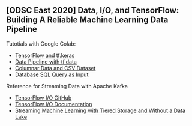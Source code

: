 ## [ODSC East 2020] Data, I/O, and TensorFlow: Building A Reliable Machine Learning Data Pipeline

Tutotials with Google Colab:

- [TensorFlow and tf.keras](https://colab.research.google.com/github/yongtang/demo/blob/master/ODSC2020Boston/beginner.ipynb)
- [Data Pipeline with tf.data](https://colab.research.google.com/github/yongtang/demo/blob/master/ODSC2020Boston/dataset.ipynb)
- [Columnar Data and CSV Dataset](https://colab.research.google.com/github/yongtang/demo/blob/master/ODSC2020Boston/deep.ipynb)
- [Database SQL Query as Input](https://colab.research.google.com/github/yongtang/demo/blob/master/ODSC2020Boston/postgresql.ipynb)

Reference for Streaming Data with Apache Kafka
- [TensorFlow I/O GitHub](https://github.com/tensorflow/io)
- [TensorFlow I/O Documentation](https://www.tensorflow.org/io)
- [Streaming Machine Learning with Tiered Storage and Without a Data Lake](https://www.confluent.io/blog/streaming-machine-learning-with-tiered-storage/)
